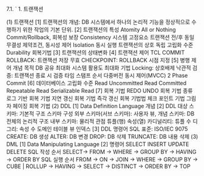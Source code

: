 7.1.                                                                                                                                             `	1. 트랜잭션

(1) 트랜잭션
	[1] 트랜잭션의 개념: DB 시스템에서 하나의 논리적 기능을 정상적으로 수행하기 위한 작업의 기본 단위.
	[2] 트랜잭션의 특성
		Atomity
			All or Nothing
			Commit/Rollback, 회복성 보장
		Consistency
			시스템 고정요소 트랜잭션 전/후 동일
			무결성 제약조건, 동시성 제어
		Isolation
			동시 실행 트랜잭션의 상호 독립
			고립화 수준
		Durability
			회복기법
	[3] 트랜잭션의 상태변화
	[4] 트랜잭션 제어
		TCL
			COMMIT
			ROLLBACK: 트랜잭션 저장 무효
			CHECKPOINT: ROLLBACK 시점 지정
	[5] 병행 제어
		개념
		목적
			DB 공유 최대화
			시스템 활용도 최대화
		기법
			Locking: 상호배제
			낙관적 검증: 트랜잭션 종료 시 검증
			타임 스탬프 순서
			다중버전 동시 제어(MVCC)
			2 Phase Commit
	[6] 데이터베이스 고립화 수준
		Read Uncommitted
		Read Committed
		Repeatable Read
		Serializable Read
	[7] 회복 기법
		REDO
		UNDO
		회복 기법 종류
			로그 기반 회복 기법
				지연 갱신 회복 기법
				즉각 갱신 회복 기법법
			체크 포인트 기법
			그림자 페이징 회복 기법
(2) DDL
	[1] Data Definition Language 개념
	[2] DDL 대상
		스키마: 기본적 구조
			스키마 구성
				외부 스키마(서브 스키마): 사용자 뷰,
				개념 스키마: DB전체의 논리적 구조
				내부 스키마: 물리적 관점
					튜플(행)
					속성(열)
					카디널리티: 튜플 수
					디그리: 속성 수
					도메인
		테이블
		뷰
		인덱스
	[3] DDL 명령어 SQL 표준: ISO/IEC 9075
		CREATE: DB 생성
		ALTER: DB 변경
		DROP: DB 삭제
		TRUNCATE: DB 내용 삭제
(3) DML
	[1] Data Manipulating Language
	[2] 명령어
		SELECT
		INSERT
		UPDATE
		DELETE
	SQL 작성 순서
		SELECT-> FROM -> WHERE -> GROUP BY -> HAVING -> ORDER BY
	SQL 실행 순서
		FROM -> ON -> JOIN -> WHERE -> GROUP BY -> CUBE | ROLLUP -> HAVING -> SELECT -> DISTINCT -> ORDER BY -> TOP